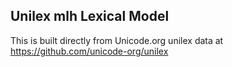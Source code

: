 Unilex mlh Lexical Model
----------------------

This is built directly from Unicode.org unilex data at
https://github.com/unicode-org/unilex
